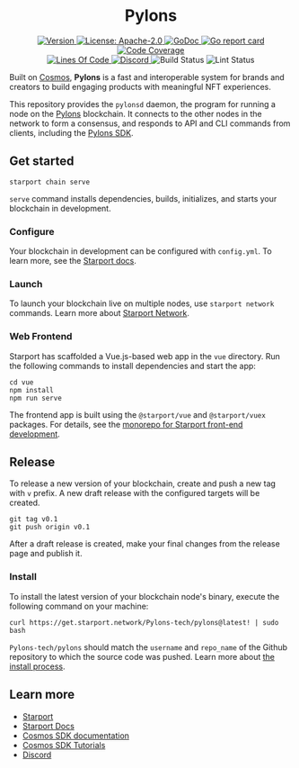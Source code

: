 <!--
parent:
  order: false
-->

<!--
We could potentially replace this "# Pylons" header with a custom image (see https://github.com/tendermint/starport)
![banner](docs/pylons-logo.jpg)
-->

<div align="center">
  <h1> Pylons </h1>
</div>

<div align="center">
  <a href="https://github.com/Pylons-tech/pylons/releases/latest">
    <img alt="Version" src="https://img.shields.io/github/tag/Pylons-tech/pylons.svg" />
  </a>
  <a href="https://github.com/Pylons-tech/pylons/blob/master/LICENSE">
    <img alt="License: Apache-2.0" src="https://img.shields.io/github/license/Pylons-tech/pylons.svg" />
  </a>
  <a href="https://pkg.go.dev/github.com/Pylons-tech/pylons?tab=doc">
    <img alt="GoDoc" src="https://godoc.org/github.com/Pylons-tech/pylons?status.svg" />
  </a>
  <a href="https://goreportcard.com/report/github.com/Pylons-tech/pylons">
    <img alt="Go report card" src="https://goreportcard.com/badge/github.com/Pylons-tech/pylons" />
  </a>
  <a href="https://codecov.io/gh/Pylons-tech/pylons">
    <img alt="Code Coverage" src="https://codecov.io/gh/Pylons-tech/pylons/branch/develop/graph/badge.svg" />
  </a>
</div>

<div align="center">
  <a href="https://github.com/Pylons-tech/pylons">
    <img alt="Lines Of Code" src="https://tokei.rs/b1/github/Pylons-tech/pylons" />
  </a>
  <a href="https://discord.gg/3sbWqGsp">
    <img alt="Discord" src="https://img.shields.io/discord/425895893380628490.svg" />
  </a>
    <img alt="Build Status" src="https://github.com/Pylons-tech/pylons/workflows/Tests/badge.svg" />
    <img alt="Lint Status" src="https://github.com/Pylons-tech/pylons/workflows/Lint/badge.svg" />
</div>


<!-- TODO rewrite this description --->

Built on [Cosmos](http://www.cosmos.network/), **Pylons** is a fast and interoperable system for brands and creators to build engaging products with meaningful NFT experiences.

This repository provides the `pylonsd` daemon, the program for running a node on the [Pylons](https://pylons.tech) blockchain.
It connects to the other nodes in the network to form a consensus, and responds to API and CLI commands from clients, including the [Pylons SDK](https://github.com/Pylons-tech/pylons_sdk).

## Get started

```
starport chain serve
```

`serve` command installs dependencies, builds, initializes, and starts your blockchain in development.

### Configure

Your blockchain in development can be configured with `config.yml`. To learn more, see the [Starport docs](https://docs.starport.network).

### Launch

To launch your blockchain live on multiple nodes, use `starport network` commands. Learn more about [Starport Network](https://github.com/tendermint/spn).

### Web Frontend

Starport has scaffolded a Vue.js-based web app in the `vue` directory. Run the following commands to install dependencies and start the app:

```
cd vue
npm install
npm run serve
```

The frontend app is built using the `@starport/vue` and `@starport/vuex` packages. For details, see the [monorepo for Starport front-end development](https://github.com/tendermint/vue).

## Release
To release a new version of your blockchain, create and push a new tag with `v` prefix. A new draft release with the configured targets will be created.

```
git tag v0.1
git push origin v0.1
```

After a draft release is created, make your final changes from the release page and publish it.

### Install
To install the latest version of your blockchain node's binary, execute the following command on your machine:

```
curl https://get.starport.network/Pylons-tech/pylons@latest! | sudo bash
```
`Pylons-tech/pylons` should match the `username` and `repo_name` of the Github repository to which the source code was pushed. Learn more about [the install process](https://github.com/allinbits/starport-installer).

## Learn more

- [Starport](https://github.com/tendermint/starport)
- [Starport Docs](https://docs.starport.network)
- [Cosmos SDK documentation](https://docs.cosmos.network)
- [Cosmos SDK Tutorials](https://tutorials.cosmos.network)
- [Discord](https://discord.gg/W8trcGV)
